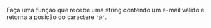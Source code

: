 Faça uma função que recebe uma string contendo um e-mail válido e retorna a posição do caractere `'@'`.
